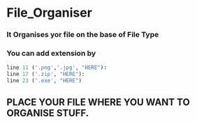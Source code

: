 # File_Organiser

### It Organises yor file on the base of File Type 

### You can add extension by 
```python
line 11 ('.png','.jpg', "HERE"): 
line 17 ('.zip', "HERE"):
line 23 ('.exe', "HERE")
```
## PLACE YOUR FILE WHERE YOU WANT TO ORGANISE STUFF.
